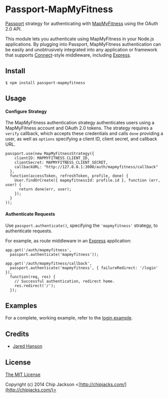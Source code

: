 # Passport-MapMyFitness

[Passport](http://passportjs.org/) strategy for authenticating with
[MapMyFitness](https://mapmyfitness.com/) using the OAuth 2.0 API.

This module lets you authenticate using MapMyFitness in your Node.js
applications.  By plugging into Passport, MapMyFitness authentication can be
easily and unobtrusively integrated into any application or framework that
supports [Connect](http://www.senchalabs.org/connect/)-style middleware,
including [Express](http://expressjs.com/).

## Install

    $ npm install passport-mapmyfitness

## Usage

#### Configure Strategy

The MapMyFitness authentication strategy authenticates users using a
MapMyFitness account and OAuth 2.0 tokens.  The strategy requires a `verify`
callback, which accepts these credentials and calls `done` providing a user, as
well as `options` specifying a client ID, client secret, and callback URL.

    passport.use(new MapMyFitnessStrategy({
        clientID: MAPMYFITNESS_CLIENT_ID,
        clientSecret: MAPMYFITNESS_CLIENT_SECRET,
        callbackURL: "http://127.0.0.1:3000/auth/mapmyfitness/callback"
      },
      function(accessToken, refreshToken, profile, done) {
        User.findOrCreate({ mapmyfitnessId: profile.id }, function (err, user) {
          return done(err, user);
        });
      }
    ));

#### Authenticate Requests

Use `passport.authenticate()`, specifying the `'mapmyfitness'` strategy, to
authenticate requests.

For example, as route middleware in an [Express](http://expressjs.com/)
application:

    app.get('/auth/mapmyfitness',
      passport.authenticate('mapmyfitness'));

    app.get('/auth/mapmyfitness/callback', 
      passport.authenticate('mapmyfitness', { failureRedirect: '/login' }),
      function(req, res) {
        // Successful authentication, redirect home.
        res.redirect('/');
      });

## Examples

For a complete, working example, refer to the [login example](https://github.com/chipjacks/passport-mapmyfitness/tree/master/examples/login).

## Credits

  - [Jared Hanson](http://github.com/jaredhanson)

## License

[The MIT License](http://opensource.org/licenses/MIT)

Copyright (c) 2014 Chip Jackson <[http://chipjacks.com/](http://chipjacks.com/)>
